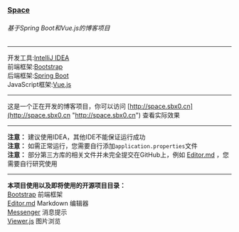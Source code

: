 ### [Space](http://space.sbx0.cn "Space")   
   
###### 基于Spring Boot和Vue.js的博客项目   
   
------------   
   
开发工具:[IntelliJ IDEA](https://www.jetbrains.com/idea/ "IntelliJ IDEA")   
前端框架:[Bootstrap](https://getbootstrap.com/ "Bootstrap")   
后端框架:[Spring Boot](https://spring.io/projects/spring-boot "Spring Boot")   
JavaScript框架:[Vue.js](https://cn.vuejs.org/index.html "Vue.js")   
   
------------
   
这是一个正在开发的博客项目，你可以访问 [http://space.sbx0.cn](http://space.sbx0.cn "http://space.sbx0.cn") 查看实际效果   
   
------------
   
**注意：** 建议使用IDEA，其他IDE不能保证运行成功   
**注意：** 如需正常运行，您需要自行添加`application.properties`文件   
**注意：** 部分第三方库的相关文件并未完全提交在GitHub上，例如 [Editor.md](https://pandao.github.io/editor.md/ "Editor.md") ，您需要自行研究使用   
   
------------   
   
**本项目使用以及即将使用的开源项目目录：**   
[Bootstrap](https://getbootstrap.com/ "Bootstrap") 前端框架   
[Editor.md](https://pandao.github.io/editor.md/ "Editor.md")  Markdown 编辑器   
[Messenger](http://github.hubspot.com/messenger/docs/welcome/ "Messenger") 消息提示   
[Viewer.js](https://fengyuanchen.github.io/viewerjs/ "Viewer.js") 图片浏览   